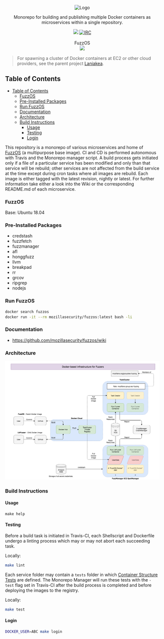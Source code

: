 <p align="center">
  <img src="https://github.com/posidron/posidron.github.io/raw/master/static/images/orion.png" alt="Logo" />
</p>

<p align="center">
  Monorepo for building and publishing multiple Docker containers as microservices within a single repository.
</p>
<p align="center">
<a href="https://travis-ci.org/MozillaSecurity/orion"><img src="https://travis-ci.org/MozillaSecurity/orion.svg?branch=master"></a>
<a href="https://www.irccloud.com/invite?channel=%23fuzzing&amp;hostname=irc.mozilla.org&amp;port=6697&amp;ssl=1"><img src="https://img.shields.io/badge/IRC-%23fuzzing-1e72ff.svg?style=flat" alt="IRC"></a>
<br/><br/>
FuzzOS<br>
  <a href="https://microbadger.com/images/mozillasecurity/fuzzos"><img src="https://images.microbadger.com/badges/image/mozillasecurity/fuzzos.svg"></a>
</p>

> For spawning a cluster of Docker containers at EC2 or other cloud providers, see the parent project [Laniakea](https://github.com/MozillaSecurity/laniakea/).

## Table of Contents

- [Table of Contents](#table-of-contents)
  - [FuzzOS](#fuzzos)
  - [Pre-Installed Packages](#pre-installed-packages)
  - [Run FuzzOS](#run-fuzzos)
  - [Documentation](#documentation)
  - [Architecture](#architecture)
  - [Build Instructions](#build-instructions)
    - [Usage](#usage)
    - [Testing](#testing)
    - [Login](#login)


This repository is a monorepo of various microservices and home of [FuzzOS](https://github.com/MozillaSecurity/orion/tree/master/base/fuzzos) (a multipurpose base image). CI and CD is performed autonomous with Travis and the Monorepo manager script. A build process gets initiated only if a file of a particular service has been modified and only than that service will be rebuild; other services are not affected from the build service at the time except during cron tasks where all images are rebuild. Each image is either tagged with the latest revision, nightly or latest. For further information take either a look into the Wiki or the corresponding README.md of each microservice.

### FuzzOS

Base: Ubuntu 18.04

### Pre-Installed Packages

- credstash
- fuzzfetch
- fuzzmanager
- afl
- honggfuzz
- llvm
- breakpad
- rr
- grcov
- ripgrep
- nodejs

### Run FuzzOS

```bash
docker search fuzzos
docker run -it --rm mozillasecurity/fuzzos:latest bash -li
```

### Documentation

- https://github.com/mozillasecurity/fuzzos/wiki

### Architecture

[![](docs/assets/overview.png)](https://raw.githubusercontent.com/MozillaSecurity/fuzzos/master/docs/assets/overview.png)

### Build Instructions

#### Usage

```
make help
```

#### Testing

Before a build task is initiated in Travis-CI, each Shellscript and Dockerfile undergo a linting process which may or may not abort each succeeding task.

Locally:

```bash
make lint
```

Each service folder may contain a `tests` folder in which [Container Structure Tests](https://github.com/GoogleContainerTools/container-structure-test) are defined. The Monorepo Manager will run these tests
with the `-test` flag set in Travis-CI after the build process is completed and before deploying the images to the registry.

Locally:

```bash
make test
```



#### Login

```bash
DOCKER_USER=ABC make login
```
